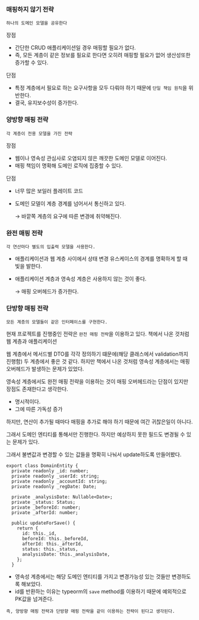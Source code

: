### 매핑하지 않기 전략

`하나의 도메인 모델을 공유한다`

장점

- 간단한 CRUD 애플리케이션일 경우 매핑할 필요가 없다.
- 즉, 모든 계층이 같은 정보를 필요로 한다면 오히려 매핑할 필요가 없어 생산성또한 증가할 수 있다.

단점

- 특정 계층에서 필요로 하는 요구사항을 모두 다뤄야 하기 때문에 `단일 책임 원칙`을 위반한다.
- 결국, 유지보수성이 증가한다.

### 양방향 매핑 전략

`각 계층이 전용 모델을 가진 전략`

장점

- 웹이나 영속성 관심사로 오염되지 않은 깨끗한 도메인 모델로 이어진다.
- 매핑 책임이 명확해 도메인 로직에 집중할 수 있다.

단점

- 너무 많은 보일러 플레이트 코드
- 도메인 모델이 계층 경계를 넘어서서 통신하고 있다.
    
    → 바깥쪽 계층의 요구에 따른 변경에 취약해진다.
    

### 완전 매핑 전략

`각 연산마다 별도의 입출력 모델을 사용한다.`

- 애플리케이션과 웹 계층 사이에서 상태 변경 유스케이스의 경계를 명확하게 할 때 빛을 발한다.
- 애플리케이션 계층과 영속성 계층은 사용하지 않는 것이 좋다.
    
    → 매핑 오버헤드가 증가한다.
    

### 단방향 매핑 전략

`모든 계층의 모델들이 같은 인터페이스를 구현한다.`

현재 프로젝트를 진행중인 전략은 `완전 매핑 전략`을 이용하고 있다. 책에서 나온 것처럼 웹 계층과 애플리케이션

웹 계층에서 메서드별 DTO를 각각 정의하기 떄문에(해당 클래스에서 validation까지 진행함) 두 계층에서 좋은 것 같다. 하지만 책에서 나온 것처럼 영속성 계층에서는 매핑 오버헤드가 발생하는 문제가 있었다.

영속성 계층에서도 완전 매핑 전략을 이용하는 것이 매핑 오버헤드라는 단점이 있지만 장점도 존재한다고 생각한다.

- 명시적이다.
- 그에 따른 가독성 증가

하지만, 연산이 추가될 때마다 매핑을 추가로 해야 하기 때문에 여간 귀찮은일이 아니다.

그래서 도메인 엔티티를 통해서만 진행한다. 하지만 예상하지 못한 필드도 변경될 수 있는 문제가 있다.

그래서 불변값과 변경할 수 있는 값들을 명확히 나눠서 update하도록 만들어봤다.

```tsx
export class DomainEntity {
  private readonly _id: number;
  private readonly _userId: string;
  private readonly _accountId: string;
  private readonly _regDate: Date;

  private _analysisDate: Nullable<Date>;
  private _status: Status;
  private _beforeId: number;
  private _afterId: number; 
  
  public updateForSave() { 
    return {
      id: this._id,
      beforeId: this._beforeId,
      afterId: this._afterId,
      status: this._status,
      analysisDate: this._analysisDate,
    };
  }
```

- 영속성 계층에서는 해당 도메인 엔티티를 가지고 변경가능성 있는 것들만 변경하도록 해보았다.
- id를 반환하는 이유는 typeorm의 `save` method를 이용하기 때문에 예외적으로 PK값을 넘겨준다.

`즉, 양방향 매핑 전략과 단방향 매핑 전략을 같이 이용하는 전략이 된다고 생각된다.`
